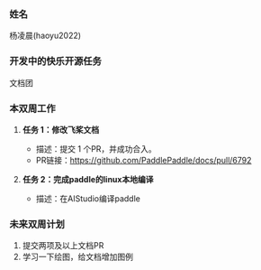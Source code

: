 ### 姓名

杨凌晨(haoyu2022)

### 开发中的快乐开源任务

文档团

### 本双周工作

1. **任务 1：修改飞桨文档**

   - 描述：提交 1 个PR，并成功合入。
   - PR链接：https://github.com/PaddlePaddle/docs/pull/6792
2. **任务 2：完成paddle的linux本地编译**

   - 描述：在AIStudio编译paddle


### 未来双周计划

1. 提交两项及以上文档PR
2. 学习一下绘图，给文档增加图例

